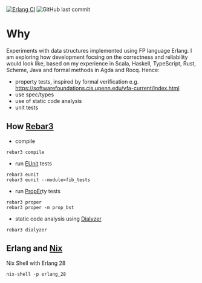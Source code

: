 [![Erlang CI](https://github.com/dancewithheart/erl_algo/actions/workflows/erlang.yml/badge.svg?branch=main)](https://github.com/dancewithheart/erl_algo/actions/workflows/erlang.yml?query=branch%3Amain) ![GitHub last commit](https://img.shields.io/github/last-commit/dancewithheart/erl_algo)

# Why

Experiments with data structures implemented using FP language Erlang.
I am exploring how development focsing on the correctness and reliability would look like, based on my experience in Scala, Haskell, TypeScript, Rust, Scheme, Java and formal methods in Agda and Rocq. Hence:
* property tests, inspired by formal verification e.g. https://softwarefoundations.cis.upenn.edu/vfa-current/index.html
* use spec/types
* use of static code analysis
* unit tests

## How [Rebar3](https://rebar3.org/docs/)

* compile

```shell
rebar3 compile
```
* run [EUnit](https://www.erlang.org/doc/apps/eunit/chapter.html) tests

```shell
rebar3 eunit
rebar3 eunit --module=fib_tests
```

* run [PropEr](https://propertesting.com/toc.html)ty tests

```shell
rebar3 proper
rebar3 proper -m prop_bst
```

* static code analysis using [Dialyzer](https://www.erlang.org/doc/apps/dialyzer/dialyzer_chapter.html)

```shell
rebar3 dialyzer
```

## Erlang and [Nix](https://book.divnix.com/)

Nix Shell with Erlang 28

```shell
nix-shell -p erlang_28
```

[Nix]: https://book.divnix.com/


[license badge]: https://img.shields.io/badge/license-ISC-blue.svg
[build tool]: https://img.shields.io/badge/build%20tool-rebar3-orange.svg
[rebar3]: https://www.rebar3.org

